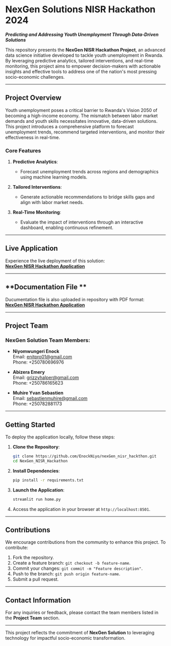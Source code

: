 # **NexGen Solutions NISR Hackathon 2024**

**_Predicting and Addressing Youth Unemployment Through Data-Driven Solutions_**

This repository presents the **NexGen NISR Hackathon Project**, an advanced data science initiative developed to tackle youth unemployment in Rwanda. By leveraging predictive analytics, tailored interventions, and real-time monitoring, this project aims to empower decision-makers with actionable insights and effective tools to address one of the nation's most pressing socio-economic challenges.

---

## **Project Overview**

Youth unemployment poses a critical barrier to Rwanda's Vision 2050 of becoming a high-income economy. The mismatch between labor market demands and youth skills necessitates innovative, data-driven solutions. This project introduces a comprehensive platform to forecast unemployment trends, recommend targeted interventions, and monitor their effectiveness in real-time.

### **Core Features**

1. **Predictive Analytics**: 
   - Forecast unemployment trends across regions and demographics using machine learning models.
   
2. **Tailored Interventions**: 
   - Generate actionable recommendations to bridge skills gaps and align with labor market needs.
   
3. **Real-Time Monitoring**: 
   - Evaluate the impact of interventions through an interactive dashboard, enabling continuous refinement.

---

## **Live Application**

Experience the live deployment of this solution:  
**[NexGen NISR Hackathon Application](https://nexgennisrhackthon-mmfekdzm6gvdmfsnshiii5.streamlit.app/)**

---
## **Documentation File **

Ducumentation file is also uploaded in repository with PDF format:  
**[NexGen NISR Hackathon Application](https://nexgennisrhackthon-mmfekdzm6gvdmfsnshiii5.streamlit.app/)**

---
## **Project Team**

### NexGen Solution Team Members:
- **Niyomwungeri Enock**  
  Email: [enitpro01@gmail.com](mailto:enitpro01@gmail.com)  
  Phone: +250780696976  

- **Abizera Emery**  
  Email: [grizzyhalper@gmail.com](mailto:grizzyhalper@gmail.com)  
  Phone: +250786165623  

- **Muhire Yvan Sebastien**  
  Email: [sebastienmuhire@gmail.com](mailto:sebastienmuhire@gmail.com)  
  Phone: +250782881173  

---

## **Getting Started**

To deploy the application locally, follow these steps:

1. **Clone the Repository**:
   ```bash
   git clone https://github.com/EnockNiyo/nexGen_nisr_hackthon.git
   cd NexGen_NISR_Hackathon
   ```

2. **Install Dependencies**:
   ```bash
   pip install -r requirements.txt
   ```

3. **Launch the Application**:
   ```bash
   streamlit run home.py
   ```

4. Access the application in your browser at `http://localhost:8501`.

---

## **Contributions**

We encourage contributions from the community to enhance this project. To contribute:
1. Fork the repository.
2. Create a feature branch: `git checkout -b feature-name`.
3. Commit your changes: `git commit -m "Feature description"`.
4. Push to the branch: `git push origin feature-name`.
5. Submit a pull request.

---


## **Contact Information**

For any inquiries or feedback, please contact the team members listed in the **Project Team** section.

---

This project reflects the commitment of **NexGen Solution** to leveraging technology for impactful socio-economic transformation.

